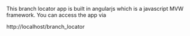 This branch locator app is built in angularjs which is a javascript MVW framework.
You can access the app via

http://localhost/branch_locator
